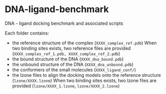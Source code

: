 # DNA-ligand-benchmark
DNA - ligand docking benchmark and associated scripts


Each folder contains:

- the reference structure of the complex (`XXXX_complex_ref.pdb`)
  When two binding sites exists, two reference files are provided (`XXXX_complex_ref_1.pdb, XXXX_complex_ref_2.pdb`)
- the bound structure of the DNA (`XXXX_dna_bound.pdb`)
- the unbound structure of the DNA (`XXXX_dna_unbound.pdb`)
- the conformers of the small molecules (`XXXX_ligand_conf/`)
- the lzone files to align the docking models onto the reference structure (`lzone/XXXX.lzone`)
  When two binding sites exists, two lzone files are provided (`lzone/XXXX_1.lzone`, `lzone/XXXX_2.lzone`)
